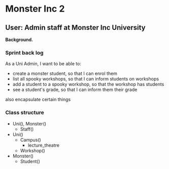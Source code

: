 # Monster Inc 2
## User: Admin staff at Monster Inc University
**Background.**

### Sprint back log
As a Uni Admin, I want to be able to:
- create a monster student, so that I can enrol them
- list all spooky workshops, so that I can inform students on workshops
- add a student to a spooky workshop, so that the workshop has students
- see a student's grade, so that I can inform them their grade

also encapsulate certain things

### Class structure
- Uni(), Monster()
    - Staff()
- Uni()
    - Campus()
        - lecture_theatre
    - Workshop()
- Monster()
    - Student()